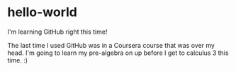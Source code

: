 # hello-world
I'm learning GitHub right this time!

The last time I used GitHub was in a Coursera course that was over my head.  I'm going to learn my pre-algebra on up before I get to calculus 3 this time. :)
